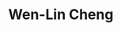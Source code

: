 ---
layout: people
hidden: true
title: Wen-Lin Cheng
name: Wen-Lin Cheng
student_id: d01922036
status: ongoing
program: PhD student
entry_year: 2012
exit_year: 
link: false
external_url: 
image: /people/images/wenlin.jpg
brief: 
---